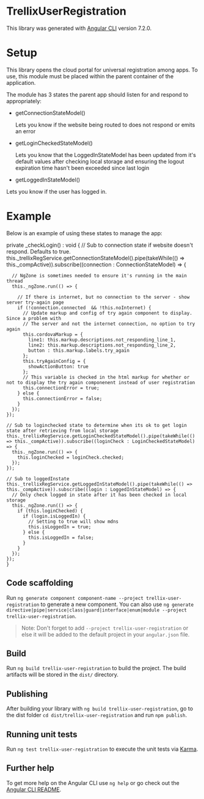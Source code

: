 # TrellixUserRegistration

This library was generated with [Angular CLI](https://github.com/angular/angular-cli) version 7.2.0.

# Setup

This library opens the cloud portal for universal registration among apps.  To use, this module must be placed within the parent container of the application.

The module has 3 states the parent app should listen for and respond to appropriately:

- getConnectionStateModel()
  
  Lets you know if the website being routed to does not respond or emits an error

- getLoginCheckedStateModel()

  Lets you know that the LoggedInStateModel has been updated from it's default values after checking local storage and ensuring the logout expiration time hasn't been exceeded since last login

- getLoggedInStateModel()

 Lets you know if the user has logged in.
 
 # Example
 
 Below is an example of using these states to manage the app:
 
 private _checkLogin() : void {
    // Sub to connection state if website doesn't respond. Defaults to true.
    this._trellixRegService.getConnectionStateModel().pipe(takeWhile(() => this._compActive)).subscribe((connection : ConnectionStateModel) => {
      
      // NgZone is sometimes needed to ensure it's running in the main thread
      this._ngZone.run(() => {
        
        // If there is internet, but no connection to the server - show server try-again page
        if (!connection.connected  && !this.noInternet) {
          // Update markup and config of try again component to display.  Since a problem with
          // The server and not the internet connection, no option to try again
          this.cordovaMarkup = {
            line1: this.markup.descriptions.not_responding_line_1,
            line2: this.markup.descriptions.not_responding_line_2,
            button : this.markup.labels.try_again
          };
          this.tryAgainConfig = {
            showActionButton: true
          };
          // This variable is checked in the html markup for whether or not to display the try again componenent instead of user registration
          this.connectionError = true;
        } else {
          this.connectionError = false;
        }
      });
    });

    // Sub to loginchecked state to determine when its ok to get login state after retrieving from local storage
    this._trellixRegService.getLoginCheckedStateModel().pipe(takeWhile(() => this._compActive)).subscribe((loginCheck : LoginCheckedStateModel) => {
      this._ngZone.run(() => {
        this.loginChecked = loginCheck.checked;
      });
    });

    // Sub to loggedInstate
    this._trellixRegService.getLoggedInStateModel().pipe(takeWhile(() => this._compActive)).subscribe((login : LoggedInStateModel) => {
      // Only check logged in state after it has been checked in local storage
      this._ngZone.run(() => {
        if (this.loginChecked) {
          if (login.isLoggedIn) {
            // Setting to true will show mdns
            this.isLoggedIn = true;
          } else {
            this.isLoggedIn = false;
          }
        }
      });
    });
    }

## Code scaffolding

Run `ng generate component component-name --project trellix-user-registration` to generate a new component. You can also use `ng generate directive|pipe|service|class|guard|interface|enum|module --project trellix-user-registration`.
> Note: Don't forget to add `--project trellix-user-registration` or else it will be added to the default project in your `angular.json` file. 

## Build

Run `ng build trellix-user-registration` to build the project. The build artifacts will be stored in the `dist/` directory.

## Publishing

After building your library with `ng build trellix-user-registration`, go to the dist folder `cd dist/trellix-user-registration` and run `npm publish`.

## Running unit tests

Run `ng test trellix-user-registration` to execute the unit tests via [Karma](https://karma-runner.github.io).

## Further help

To get more help on the Angular CLI use `ng help` or go check out the [Angular CLI README](https://github.com/angular/angular-cli/blob/master/README.md).
